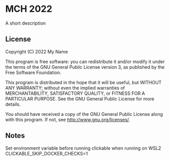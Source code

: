 # MCH 2022

A short description

## License

Copyright (C) 2022  My Name

This program is free software: you can redistribute it and/or modify it under the terms of the GNU General Public License version 3, as published
by the Free Software Foundation.

This program is distributed in the hope that it will be useful, but WITHOUT ANY WARRANTY; without even the implied warranties of MERCHANTABILITY, SATISFACTORY QUALITY, or FITNESS FOR A PARTICULAR PURPOSE.  See the GNU General Public License for more details.

You should have received a copy of the GNU General Public License along with this program.  If not, see <http://www.gnu.org/licenses/>.

## Notes
Set environment variable before running clickable when running on WSL2
CLICKABLE_SKIP_DOCKER_CHECKS=1


